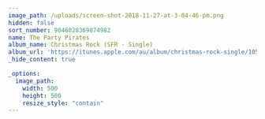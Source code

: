 ```yaml
---
image_path: /uploads/screen-shot-2018-11-27-at-3-04-46-pm.png
hidden: false
sort_number: 9046028369874982
name: The Party Pirates
album_name: Christmas Rock (SFR - Single)
album_url: 'https://itunes.apple.com/au/album/christmas-rock-single/1057121889'
_hide_content: true

_options:
  image_path:
    width: 500
    height: 500
    resize_style: "contain"
---
```


